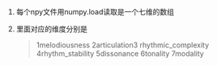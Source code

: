 1. 每个npy文件用numpy.load读取是一个七维的数组

2. 里面对应的维度分别是

   > 1melodiousness 2articulation3 rhythmic_complexity 4rhythm_stability 5dissonance 6tonality 7modality

